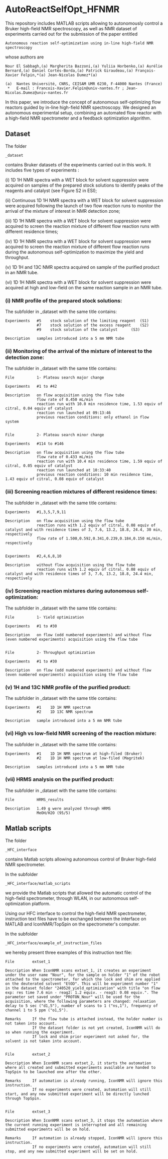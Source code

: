 # AutoReactSelfOpt_HFNMR

This repository includes MATLAB scripts allowing to autonomously control a Bruker high-field NMR spectroscopy, as well as NMR dataset of experiments carried out for the submission of the paper entitled

    Autonomous reaction self-optimization using in-line high-field NMR spectroscopy

whose authors are

    Nour El Sabbagh,(a) Margherita Bazzoni,(a) Yuliia Horbenko,(a) Aurélie Bernard,(a) Daniel Cortés-Borda,(a) Patrick Giraudeau,(a) François-Xavier Felpin,*(a) Jean-Nicolas Dumez*(a)

    (a)  Nantes Université, CNRS, CEISAM UMR 6230, F-44000 Nantes (France)
     *   E-mail : Francois-Xavier.Felpin@univ-nantes.fr ; Jean-Nicolas.Dumez@univ-nantes.fr


In this paper, we introduce the concept of autonomous self-optimizing flow reactors guided by in-line high-field NMR spectroscopy. We designed an autonomous experimental setup, combining an automated flow reactor with a high-field NMR spectrometer and a feedback optimization algorithm.

## Dataset
The folder

    _dataset
      
contains Bruker datasets of the experiments carried out in this work. It includes five types of experiments :

  (i)	1D 1H NMR spectra with a WET block for solvent suppression were acquired on samples of the prepared stock solutions to identify peaks of the reagents and catalyst (see Figure S2 in ESI);
  
  (ii)	Continuous 1D 1H NMR spectra with a WET block for solvent suppression  were acquired following the launch of two flow reaction runs to monitor the arrival of the mixture of interest in NMR detection zone;
  
  (iii)	1D 1H NMR spectra with a WET block for solvent suppression  were acquired to screen the reaction mixture of different flow reaction runs with different residence times;
  
  (iv)	1D 1H NMR spectra with a WET block for solvent suppression  were acquired to screen the reaction mixture of different flow reaction runs during the autonomous self-optimization to maximize the yield and throughput.

  (v) 1D 1H and 13C NMR spectra acquired on sample of the purified product in an NMR tube.

  (vi) 1D 1H NMR spectra with a WET block for solvent suppression were acquired at high and low-field on the same reaction sample in an NMR tube.

### (i) NMR profile of the prepared stock solutions:
The subfolder in _dataset with the same title contains: 

    Experiments	  #5	stock solution of the limiting reagent	(S1)
		          #7	stock solution of the excess reagent	(S2)
		          #9	stock solution of the catalyst		(S3)
  
    Description	  samples introduced into a 5 mm NMR tube


### (ii) Monitoring of the arrival of the mixture of interest to the detection zone:
The subfolder in _dataset with the same title contains: 

    File		  1- Plateau search major change
    
    Experiments	  #1 to #42
    
    Description	  on flow acquisition using the flow tube
		          flow rate of 0.450 mL/min
		          reaction run with 10.0 min residence time, 1.53 equiv of citral, 0.04 equiv of catalyst
		          reaction run launched at 09:13:46
		          previous reaction conditions: only ethanol in flow system


    File		  2- Plateau search minor change
    
    Experiments	  #114 to #146
    
    Description	  on flow acquisition using the flow tube
		          flow rate of 0.433 mL/min
		          reaction run with 10.4 min residence time, 1.59 equiv of citral, 0.05 equiv of catalyst
		          reaction run launched at 10:33:40
		          previous reaction conditions: 10 min residence time, 1.43 equiv of citral, 0.08 equiv of catalyst


### (iii) Screening reaction mixtures of different residence times:
The subfolder in _dataset with the same title contains: 

    Experiments	  #1,3,5,7,9,11
    
    Description	  on flow acquisition using the flow tube
		          reaction runs with 1.2 equiv of citral, 0.08 equiv of catalyst and with residence times of 3, 7.6, 13.2, 18.8, 24.4, 30 min, respectively
		          flow rate of 1.500,0.592,0.341,0.239,0.184,0.150 mL/min, respectively


    Experiments	  #2,4,6,8,10
    
    Description	  without flow acquisition using the flow tube
		          reaction runs with 1.2 equiv of citral, 0.08 equiv of catalyst and with residence times of 3, 7.6, 13.2, 18.8, 24.4 min, respectively


### (iv) Screening reaction mixtures during autonomous self-optimization:
The subfolder in _dataset with the same title contains: 

    File		  1- Yield optimization
    
    Experiments	  #1 to #30
    
    Description	  on flow (odd numbered experiments) and without flow (even numbered experiments) acquisition using the flow tube


    File		  2- Throughput optimization
    
    Experiments	  #1 to #30
    
    Description	  on flow (odd numbered experiments) and without flow (even numbered experiments) acquisition using the flow tube


### (v) 1H and 13C NMR profile of the purified product:
The subfolder in _dataset with the same title contains: 

    Experiments	  #1	1D 1H NMR spectrum
		          #2	1D 13C NMR spectrum

    Description	  sample introduced into a 5 mm NMR tube


### (vi) High vs low-field NMR screening of the reaction mixture:
The subfolder in _dataset with the same title contains: 

    Experiments	  #1	1D 1H NMR spectrum at high-filed (Bruker)
		          #2	1D 1H NMR spectrum at low-filed (Magritek)

    Description	  samples introduced into a 5 mm NMR tube


### (vii) HRMS analysis on the purified product:
The subfolder in _dataset with the same title contains: 

    File		  HRMS_results

    Description	  1.49 g were analyzed through HRMS
		          MeOH/H2O (95/5)


## Matlab scripts
The folder

    _HFC_interface
      
contains Matlab scripts allowing autonomous control of Bruker high-field NMR spectrometer.

In the subfolder

    _HFC_interface/matlab_scripts
    
we provide the Matlab scripts that allowed the automatic control of the high-field spectrometer, through WLAN, in our autonomous self-optimization platform.

Using our HFC interface to control the high-field NMR spectrometer, instruction text files have to be exchanged between the interface on MATLAB and IconNMR/TopSpin on the spectrometer's computer.

In the subfolder

    _HFC_interface/example_of_instruction_files
      
we hereby present three examples of this instruction text file:

    File		extset_1
    
    Description	When IconNMR scans extset_1, it creates an experiment under the user name "Nour", for the sample on holder "1" of the robot attached to the spectrometer, for which the lock and shim are applied on the deuterated solvent "EtOD". This will be experiment number "1" in the dataset folder "240520_yield_optimization" with title "on flow exp: res time 7.6 min - reag2: 1.2 equiv. - reag3: 0.08 equiv.". The parameter set saved under "PROTON_Nour" will be used for the acquisition, where the following parameters are changed: relaxation delay to 5 sec ("d1,5"), number of scans to 1 ("ns,1"), frequency of channel 1 to 5 ppm ("o1,5").
  
    Remarks		If the flow tube is attached instead, the holder number is not taken into account.
		        If the dataset folder is not yet created, IconNMR will do so when running the experiment.
		        If lock and shim prior experiment not asked for, the solvent is not taken into account.


    File		extset_2
    
    Description	When IconNMR scans extset_2, it starts the automation where all created and submitted experiments available are handed to TopSpin to be launched one after the other.
  
    Remarks		If automation is already running, IconNMR will ignore this instruction.
		        If no experiments were created, automation will still start, and any new submitted experiment will be directly lunched through TopSpin.


    File		extset_3

    Description	When IconNMR scans extset_3, it stops the automation where the current running experiment is interrupted and all remaining submitted experiments will be on hold.
  
    Remarks		If automation is already stopped, IconNMR will ignore this instruction.
		        If no experiments were created, automation will still stop, and any new submitted experiment will be set on hold.


